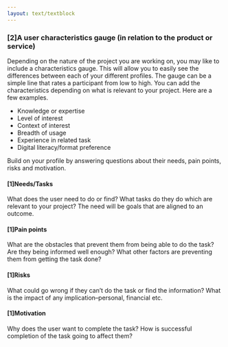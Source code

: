 ```yaml
---
layout: text/textblock
---
```


### [2]A user characteristics gauge (in relation to the product or service)
Depending on the nature of the project you are working on, you may like to include a characteristics gauge. This will allow you to easily see the differences between each of your different profiles. The gauge can be a simple line that rates a participant from low to high. You can add the characteristics depending on what is relevant to your project. Here are a few examples.
  * Knowledge or expertise
  * Level of interest
  * Context of interest
  * Breadth of usage 
  * Experience in related task
  * Digital literacy/format preference 

Build on your profile by answering questions about their needs, pain points, risks and motivation.

#### [1]Needs/Tasks
What does the user need to do or find? What tasks do they do which are relevant to your project? The need will be goals that are aligned to an outcome.

#### [1]Pain points
What are the obstacles that prevent them from being able to do the task? Are they being informed well enough? What other factors are preventing them from getting the task done?

#### [1]Risks
What could go wrong if they can’t do the task or find the information? What is the impact of any implication–personal, financial etc.

#### [1]Motivation
Why does the user want to complete the task? How is successful completion of the task going to affect them?
